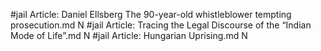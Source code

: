 #jail
Article: Daniel Ellsberg The 90-year-old whistleblower tempting prosecution.md N
#jail
Article: Tracing the Legal Discourse of the “Indian Mode of Life”.md N
#jail
Article: Hungarian Uprising.md N
